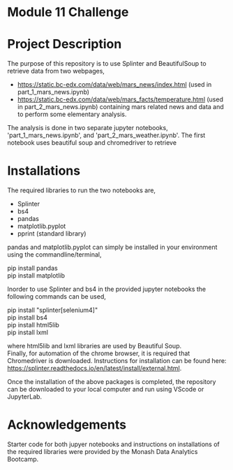 # Module 11 Challenge

# Project Description

The purpose of this repository is to use Splinter and BeautifulSoup to retrieve data from two webpages,
- https://static.bc-edx.com/data/web/mars_news/index.html (used in part_1_mars_news.ipynb)
- https://static.bc-edx.com/data/web/mars_facts/temperature.html (used in part_2_mars_news.ipynb)
containing mars related news and data and to perform some elementary analysis.
 
The analysis is done in two separate jupyter notebooks, 'part_1_mars_news.ipynb', and 'part_2_mars_weather.ipynb'. The first notebook uses beautiful soup and chromedriver to retrieve 


# Installations

The required libraries to run the two notebooks are,

- Splinter
- bs4
- pandas
- matplotlib.pyplot
- pprint (standard library)

pandas and matplotlib.pyplot can simply be installed in your environment using the commandline/terminal,

pip install pandas <br>
pip install matplotlib

Inorder to use Splinter and bs4 in the provided jupyter notebooks the following commands can be used,

pip install "splinter[selenium4]" <br>
pip install bs4 <br>
pip install html5lib <br>
pip install lxml

where html5lib and lxml libraries are used by Beautiful Soup. <br>
Finally, for automation of the chrome browser, it is required that Chromedriver is downloaded. Instructions for installation can be found here: https://splinter.readthedocs.io/en/latest/install/external.html.

Once the installation of the above packages is completed, the repository can be downloaded to your local computer and run using VScode or JupyterLab.

# Acknowledgements

Starter code for both jupyer notebooks and instructions on installations of the required libraries were provided by 
the Monash Data Analytics Bootcamp.
